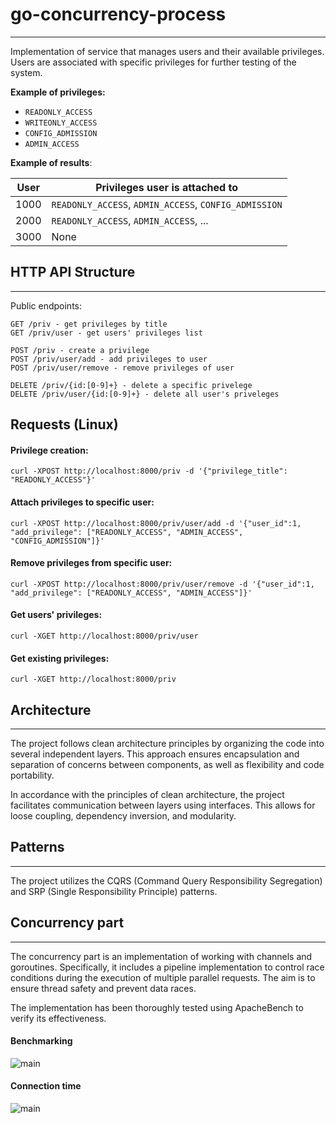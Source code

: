 # go-concurrency-process
____

Implementation of service that manages users and their available privileges. Users are associated with specific privileges for further testing of the system.

**Example of privileges:**

* `READONLY_ACCESS`
* `WRITEONLY_ACCESS`
* `CONFIG_ADMISSION`
* `ADMIN_ACCESS`

**Example of results**:


| User  | Privileges user is attached to |
| ------------- | ------------- |
| 1000  | `READONLY_ACCESS`, `ADMIN_ACCESS`, `CONFIG_ADMISSION`  |
| 2000  | `READONLY_ACCESS`, `ADMIN_ACCESS`, ... |
| 3000  | None  |

## HTTP API Structure
___
Public endpoints:

    GET /priv - get privileges by title
    GET /priv/user - get users' privileges list

    POST /priv - create a privilege
    POST /priv/user/add - add privileges to user
    POST /priv/user/remove - remove privileges of user

    DELETE /priv/{id:[0-9]+} - delete a specific privelege
    DELETE /priv/user/{id:[0-9]+} - delete all user's priveleges

## Requests (Linux)

#### Privilege creation:

`curl -XPOST http://localhost:8000/priv -d '{"privilege_title": "READONLY_ACCESS"}'`

#### Attach privileges to specific user:

`curl -XPOST http://localhost:8000/priv/user/add -d '{"user_id":1, "add_privilege": ["READONLY_ACCESS", "ADMIN_ACCESS", "CONFIG_ADMISSION"]}'`

#### Remove privileges from specific user:

`curl -XPOST http://localhost:8000/priv/user/remove -d '{"user_id":1, "add_privilege": ["READONLY_ACCESS", "ADMIN_ACCESS"]}'`

#### Get users' privileges:

`curl -XGET http://localhost:8000/priv/user`

#### Get existing privileges:

`curl -XGET http://localhost:8000/priv`


## Architecture
____
The project follows clean architecture principles by organizing the code into several independent layers. This approach ensures encapsulation and separation of concerns between components, as well as flexibility and code portability. 

In accordance with the principles of clean architecture, the project facilitates communication between layers using interfaces. This allows for loose coupling, dependency inversion, and modularity.

## Patterns
___
The project utilizes the CQRS (Command Query Responsibility Segregation) and SRP (Single Responsibility Principle) patterns.



## Concurrency part
___
The concurrency part is an implementation of working with channels and goroutines. Specifically, it includes a pipeline implementation to control race conditions during the execution of multiple parallel requests. The aim is to ensure thread safety and prevent data races.

The implementation has been thoroughly tested using ApacheBench to verify its effectiveness.

#### Benchmarking

![main](https://imgur.com/vWCVFfo)

#### Connection time

![main](https://imgur.com/WKFmIYZ)
